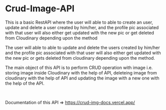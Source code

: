 # Crud-Image-API

This is a basic RestAPI where the user will able to able to create an user, update and delete a user created by him/her, and the profile pic associated with that user will also either get updated with the new pic or get deleted from Cloudinary depending upon the method

The user will able to able to update and delete the users created by him/her and the profile pic associated with that user will also either get updated with the new pic or gets deleted from cloudinary depending upon the method.

The main object of this API is to perform CRUD operation with image i.e. storing image inside Cloudinary with the help of API, deleteing image from cloudinary with the help of API and updating the image with a new one with the help of the API.

<br>

Documentation of this API => https://crud-img-docs.vercel.app/
